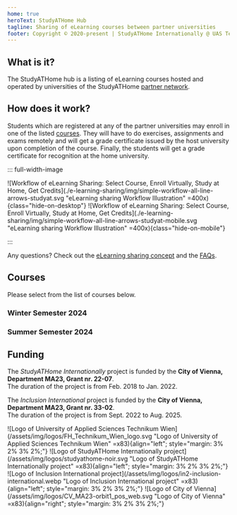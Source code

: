 ```yaml
---
home: true
heroText: StudyATHome Hub
tagline: Sharing of eLearning courses between partner universities
footer: Copyright © 2020-present | StudyATHome Internationally @ UAS Technikum Wien
---
```


## What is it?

The StudyATHome hub is a listing of eLearning courses hosted and operated by universities of the StudyATHome [partner network](/studyathome/partner/).

## How does it work?

Students which are registered at any of the partner universities may enroll in one of the listed [courses](/courses/). They will have to do exercises, assignments and exams remotely and will get a grade certificate issued by the host university upon completion of the course. Finally, the students will get a grade certificate for recognition at the home university.

::: full-width-image

![Workflow of eLearning Sharing: Select Course, Enroll Virtually, Study at Home, Get Credits](./e-learning-sharing/img/simple-workflow-all-line-arrows-studyat.svg "eLearning sharing Workflow Illustration" =400x){class="hide-on-desktop"}
![Workflow of eLearning Sharing: Select Course, Enroll Virtually, Study at Home, Get Credits](./e-learning-sharing/img/simple-workflow-all-line-arrows-studyat-mobile.svg "eLearning sharing Workflow Illustration" =400x){class="hide-on-mobile"}

:::

Any questions? Check out the [eLearning sharing concept](/e-learning-sharing) and the [FAQs](/e-learning-sharing/faq.html).

## Courses

Please select from the list of courses below.

### Winter Semester 2024

<Courses winter sort="name" path="/courses/"/>

### Summer Semester 2024

<Courses summer sort="name" path="/courses/"/>

## Funding

The _StudyATHome Internationally_ project is funded by the **City of Vienna, Department MA23, Grant nr. 22-07**.  
The duration of the project is from Feb. 2018 to Jan. 2022.

The _Inclusion International_ project is funded by the **City of Vienna, Department MA23, Grant nr. 33-02**.  
The duration of the project is from Sept. 2022 to Aug. 2025.

![Logo of University of Applied Sciences Technikum Wien](/assets/img/logos/FH_Technikum_Wien_logo.svg "Logo of University of Applied Sciences Technikum Wien" =x83){align="left"; style="margin: 3% 2% 3% 2%;"}
![Logo of StudyATHome Internationally project](/assets/img/logos/studyathome-noir.svg "Logo of StudyATHome Internationally project" =x83){align="left"; style="margin: 3% 2% 3% 2%;"}
![Logo of Inclusion International project](/assets/img/logos/in2-inclusion-international.webp "Logo of Inclusion International project" =x83){align="left"; style="margin: 3% 2% 3% 2%;"}
![Logo of City of Vienna](/assets/img/logos/CV_MA23-orbit1_pos_web.svg "Logo of City of Vienna" =x83){align="right"; style="margin: 3% 2% 3% 2%;"}
